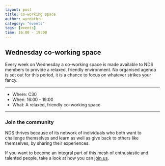 ```yaml
---
layout: post
title: Co-working space
author: wyrdathru
category: "events"
tags: [events]
time: 16:00 - 19:00
---
```

## Wednesday co-working space
Every week on Wednesday a co-working space is made available to NDS members to provide a relaxed, friendly environment. No organised agenda is set out for this period, it is a chance to focus on whatever strikes your fancy.

---

- Where: C30
- When: 16:00 - 19:00
- What: A relaxed, friendly co-working space

---

### Join the community

NDS thrives because of its network of individuals who both want to challenge themselves and learn as well as give back to others like themselves, by sharing their experiences.

If you want to become an integral part of this mesh of enthusiastic and talented people, take a look at how you can <a href="http://napierdevsoc.uk/join/index.html">join us</a>.